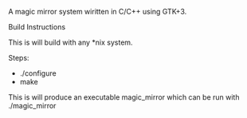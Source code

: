 A magic mirror system wiritten in C/C++ using GTK+3.

Build Instructions

This is will build with any *nix system.

Steps:

* ./configure
* make

This is will produce an executable magic_mirror which can be run with ./magic_mirror
